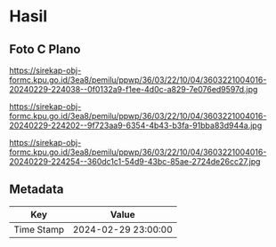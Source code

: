 # Hasil

## Foto C Plano

https://sirekap-obj-formc.kpu.go.id/3ea8/pemilu/ppwp/36/03/22/10/04/3603221004016-20240229-224038--0f0132a9-f1ee-4d0c-a829-7e076ed9597d.jpg

https://sirekap-obj-formc.kpu.go.id/3ea8/pemilu/ppwp/36/03/22/10/04/3603221004016-20240229-224202--9f723aa9-6354-4b43-b3fa-91bba83d944a.jpg

https://sirekap-obj-formc.kpu.go.id/3ea8/pemilu/ppwp/36/03/22/10/04/3603221004016-20240229-224254--360dc1c1-54d9-43bc-85ae-2724de26cc27.jpg


## Metadata

| Key        | Value               |
| ---------- | ------------------- |
| Time Stamp | 2024-02-29 23:00:00 |



